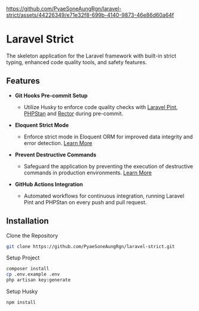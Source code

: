 https://github.com/PyaeSoneAungRgn/laravel-strict/assets/44226349/e71e32f8-699b-4140-9873-46e86d60a64f

# Laravel Strict

The skeleton application for the Laravel framework with built-in strict typing, enhanced code quality tools, and safety features.

## Features

-   **Git Hooks Pre-commit Setup**

    -   Utilize Husky to enforce code quality checks with [Laravel Pint](https://laravel.com/docs/11.x/pint), [PHPStan](https://phpstan.org/) and [Rector](https://getrector.com/) during pre-commit.

-   **Eloquent Strict Mode**

    -   Enforce strict mode in Eloquent ORM for improved data integrity and error detection. [Learn More](https://laravel-news.com/shouldbestrict)

-   **Prevent Destructive Commands**

    -   Safeguard the application by preventing the execution of destructive commands in production environments. [Learn More](https://laravel-news.com/prevent-destructive-commands-from-running-in-laravel-11)

-   **GitHub Actions Integration**

    -   Automated workflows for continuous integration, running Laravel Pint and PHPStan on every push and pull request.

## Installation

Clone the Repository

```bash
git clone https://github.com/PyaeSoneAungRgn/laravel-strict.git
```

Setup Project

```bash
composer install
cp .env.example .env
php artisan key:generate
```

Setup Husky

```
npm install
```
